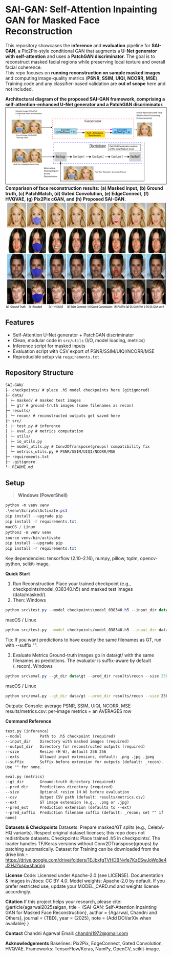 # SAI-GAN: Self-Attention Inpainting GAN for Masked Face Reconstruction
This repository showcases the **inference** and **evaluation** pipeline for **SAI-GAN**, a Pix2Pix-style conditional GAN that augments a **U-Net generator with self-attention** and uses a **PatchGAN discriminator**. The goal is to reconstruct masked facial regions while preserving local texture and overall facial coherence.  
This repo focuses on **running reconstruction on sample masked images** and computing image-quality metrics (**PSNR, SSIM, UIQI, NCORR, MSE**). Training code and any classifier-based validation are **out of scope** here and not included.

**Architectural diagram of the proposed SAI-GAN framework, comprising a self-attention-enhanced U-Net generator and a PatchGAN discriminator.**
<img src="pipeline.png"> 
<br>
**Comparison of face reconstruction results: (a) Masked input, (b) Ground truth, (c) PatchMatch, (d) Gated Convolution, (e) EdgeConnect, (f) HVQVAE, (g) Pix2Pix cGAN, and (h) Proposed SAI-GAN.**
<img src="result.png"> 


## Features
- Self-Attention U-Net generator + PatchGAN discriminator  
- Clean, modular code in `src/utils` (I/O, model loading, metrics)  
- Inference script for masked inputs  
- Evaluation script with CSV export of PSNR/SSIM/UIQI/NCORR/MSE  
- Reproducible setup via `requirements.txt`

## Repository Structure
```
SAI-GAN/
├─ checkpoints/ # place .h5 model checkpoints here (gitignored)
├─ data/
│ ├─ masked/ # masked test images
│ └─ gt/ # ground-truth images (same filenames as recon)
├─ results/
│ └─ recon/ # reconstructed outputs get saved here
├─ src/
│ ├─ test.py # inference
│ ├─ eval.py # metrics computation
│ └─ utils/
│ ├─ io_utils.py
│ ├─ model_utils.py # Conv2DTranspose(groups) compatibility fix
│ └─ metrics_utils.py # PSNR/SSIM/UIQI/NCORR/MSE
├─ requirements.txt
├─ .gitignore
└─ README.md
```

## Setup

> **Windows (PowerShell)**
```powershell
python -m venv venv
.\venv\Scripts\Activate.ps1
pip install --upgrade pip
pip install -r requirements.txt
macOS / Linux
python3 -m venv venv
source venv/bin/activate
pip install --upgrade pip
pip install -r requirements.txt
```
Key dependencies: tensorflow (2.10–2.16), numpy, pillow, tqdm, opencv-python, scikit-image.

**Quick Start**
1) Run Reconstruction
Place your trained checkpoint (e.g., checkpoints/model_038340.h5) and masked test images (data/masked/).
2) Then:
Windows
```powershell
python src\test.py --model checkpoints\model_038340.h5 --input_dir data\masked --output_dir results\recon --size 256 256 --suffix _recon
```
macOS / Linux
```bash
python src/test.py --model checkpoints/model_038340.h5 --input_dir data/masked --output_dir results/recon --size 256 256 --suffix _recon
```
Tip: If you want predictions to have exactly the same filenames as GT, run with --suffix "".

3) Evaluate Metrics
Ground-truth images go in data/gt/ with the same filenames as predictions. The evaluator is suffix-aware by default (_recon).
Windows
```powershell
python src\eval.py --gt_dir data\gt --pred_dir results\recon --size 256 256 --csv results\metrics.csv --ext .jpg --pred_suffix _recon --pred_ext .jpg
```

macOS / Linux
```bash
python src/eval.py --gt_dir data/gt --pred_dir results/recon --size 256 256 --csv results/metrics.csv --ext .jpg --pred_suffix _recon --pred_ext .jpg
```
Outputs:
Console: average PSNR, SSIM, UIQI, NCORR, MSE
results/metrics.csv: per-image metrics + an AVERAGES row

**Command Reference**

```
test.py (inference)
--model        Path to .h5 checkpoint (required)
--input_dir    Directory with masked images (required)
--output_dir   Directory for reconstructed outputs (required)
--size         Resize (H W), default 256 256
--exts         Allowed input extensions, default: .png .jpg .jpeg
--suffix       Suffix before extension for outputs (default: _recon). Use "" for none.
```

```
eval.py (metrics)
--gt_dir       Ground-truth directory (required)
--pred_dir     Predictions directory (required)
--size         Optional resize (H W) before evaluation
--csv          Output CSV path (default: results/metrics.csv)
--ext          GT image extension (e.g., .png or .jpg)
--pred_ext     Prediction extension (defaults to --ext)
--pred_suffix  Prediction filename suffix (default: _recon; set "" if none)
```

**Datasets & Checkpoints**
Datasets: Prepare masked/GT splits (e.g., CelebA-HQ variants). Respect original dataset licenses; this repo does not redistribute datasets.
Checkpoints: Place trained .h5 in checkpoints/. The loader handles TF/Keras versions without Conv2DTranspose(groups) by patching automatically.
Dataset for Training can be downloaded from the drive link - https://drive.google.com/drive/folders/1EJbxfgTVHDBNvfe7KzESwJoWc8e4J2HJ?usp=sharing 

**License**
Code: Licensed under Apache-2.0 (see LICENSE).
Documentation & images in /docs: CC BY 4.0.
Model weights: Apache-2.0 by default. If you prefer restricted use, update your MODEL_CARD.md and weights license accordingly.

**Citation**
If this project helps your research, please cite:
@article{agarwal2025saigan,
  title   = {SAI-GAN: Self-Attention Inpainting GAN for Masked Face Reconstruction},
  author  = {Agarwal, Chandni and Others},
  journal = {TBD},
  year    = {2025},
  note    = {Add DOI/arXiv when available}
}

**Contact**
Chandni Agarwal
Email: chandni1972@gmail.com 

**Acknowledgements**
Baselines: Pix2Pix, EdgeConnect, Gated Convolution, HVQVAE.
Frameworks: TensorFlow/Keras, NumPy, OpenCV, scikit-image.

